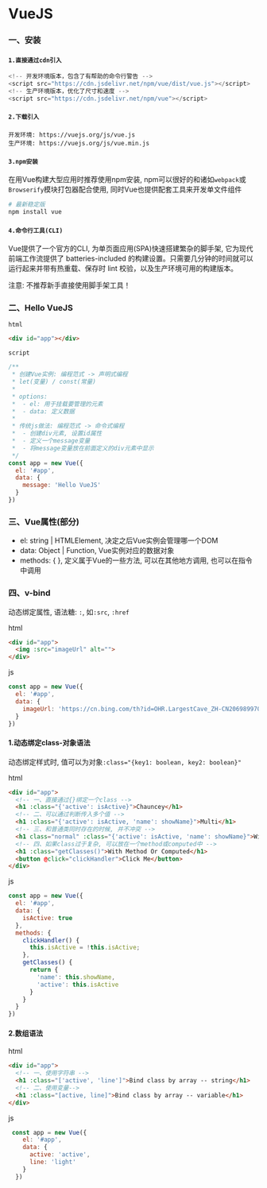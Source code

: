 # VueJS

### 一、安装

#### `1.直接通过cdn引入`

```javascript
<!-- 开发环境版本，包含了有帮助的命令行警告 -->
<script src="https://cdn.jsdelivr.net/npm/vue/dist/vue.js"></script>
<!-- 生产环境版本，优化了尺寸和速度 -->
<script src="https://cdn.jsdelivr.net/npm/vue"></script>
```

#### `2.下载引入`
```text
开发环境: https://vuejs.org/js/vue.js
生产环境: https://vuejs.org/js/vue.min.js
```

#### `3.npm安装`

在用Vue构建大型应用时推荐使用npm安装, npm可以很好的和诸如`webpack`或`Browserify`模块打包器配合使用, 同时Vue也提供配套工具来开发单文件组件

```bash
# 最新稳定版
npm install vue
```

#### `4.命令行工具(CLI)`

Vue提供了一个官方的CLI, 为单页面应用(SPA)快速搭建繁杂的脚手架, 它为现代前端工作流提供了 batteries-included 的构建设置。只需要几分钟的时间就可以运行起来并带有热重载、保存时 lint 校验，以及生产环境可用的构建版本。

注意: 不推荐新手直接使用脚手架工具！

### 二、Hello VueJS

`html`

```html
<div id="app"></div>
```

`script`

```javascript
/**
 * 创建Vue实例: 编程范式 -> 声明式编程
 * let(变量) / const(常量)
 *
 * options:
 *  - el: 用于挂载要管理的元素
 *  - data: 定义数据
 *
 * 传统js做法: 编程范式 -> 命令式编程
 *  - 创建div元素, 设置id属性
 *  - 定义一个message变量
 *  - 将message变量放在前面定义的div元素中显示
 */
const app = new Vue({
  el: '#app',
  data: {
    message: 'Hello VueJS'
  }
})
```

### 三、Vue属性(部分)

-   el: string | HTMLElement, 决定之后Vue实例会管理哪一个DOM
-   data: Object | Function, Vue实例对应的数据对象
-   methods: { }, 定义属于Vue的一些方法, 可以在其他地方调用, 也可以在指令中调用

### 四、v-bind

动态绑定属性, 语法糖: `:`, 如`:src`, `:href`

html

```html
<div id="app">
  <img :src="imageUrl" alt="">
</div>
```

js

```javascript
const app = new Vue({
  el: '#app',
  data: {
    imageUrl: 'https://cn.bing.com/th?id=OHR.LargestCave_ZH-CN2069899703_1920x1080.jpg&rf=LaDigue_1920x1080.jpg&pid=hp'
  }
})
```

#### 1.动态绑定class-对象语法

动态绑定样式时, 值可以为对象`:class="{key1: boolean, key2: boolean}"`

html

```html
<div id="app">
  <!-- 一、直接通过{}绑定一个class -->
  <h1 :class="{'active': isActive}">Chauncey</h1>
  <!-- 二、可以通过判断传入多个值 -->
  <h1 :class="{'active': isActive, 'name': showName}">Multi</h1>
  <!-- 三、和普通类同时存在的时候, 并不冲突 -->
  <h1 class="normal" :class="{'active': isActive, 'name': showName}">With Normal class</h1>
  <!-- 四、如果class过于复杂, 可以放在一个method或computed中 -->
  <h1 :class="getClasses()">With Method Or Computed</h1>
  <button @click="clickHandler">Click Me</button>
</div>
```

js

```javascript
const app = new Vue({
  el: '#app',
  data: {
    isActive: true
  },
  methods: {
    clickHandler() {
      this.isActive = !this.isActive;
    },
    getClasses() {
      return {
        'name': this.showName,
        'active': this.isActive
      }
    }
  }
})
```

#### 2.数组语法

html

```html
<div id="app">
  <!-- 一、使用字符串 -->
  <h1 :class="['active', 'line']">Bind class by array -- string</h1>
  <!-- 二、使用变量-->
  <h1 :class="[active, line]">Bind class by array -- variable</h1>
</div>
```

js

```javascript
 const app = new Vue({
    el: '#app',
    data: {
      active: 'active',
      line: 'light'
    }
  })
```
